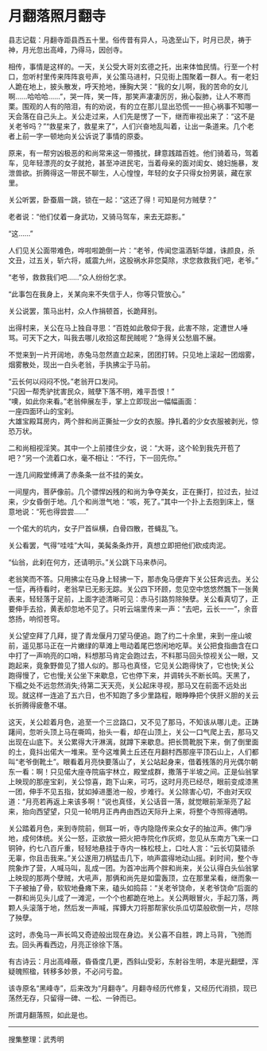 # 月翻落照月翻寺

县志记载：月翻寺距县西五十里。俗传昔有异人，马逸至山下，时月已昃，祷于神，月光忽出高峰，乃得马，因创寺。

相传，事情是这样的。一天，关公受大哥刘玄德之托，出来体恤民情。行至一个村口，忽听村里传来阵阵哀号声，关公策马进村，只见街上围聚着一群人。有一老妇人跪在地上，披头散发，呼天抢地，捶胸大哭：“我的女儿啊，我的苦命的女儿啊……哈哈哈……”，哭一阵，笑一阵，那笑声凄凄厉厉，揪心裂肺，让人不寒而栗。围观的人有的陪泪，有的劝说，有的立在那儿显出恐慌一一担心祸事不知哪一天会落在自己头上。关公走过来，人们先是愣了一下，继而审视出来了：“这不是关老爷吗？”“救星来了，救星来了”，人们兴奋地乱叫着，让出一条道来。几个老者上前一字一顿地向关公诉说了事情的原委。

原来，有一帮穷凶极恶的和尚常来这一带搔扰，肆意践踏百姓。他们骑着马，驾着车，见年轻漂亮的女子就抢，甚至冲进民宅，当着母亲的面对闺女、媳妇施暴，发泄兽欲。折腾得这一带民不聊生，人心惶惶，年轻的女子只得女扮男装，藏在家里。

关公听罢，卧蚕眉一跳，锁在一起：“这还了得！可知是何方贼孽？”

老者说：“他们仗着一身武功，又骑马驾车，来去无踪影。”

“这……”

人们见关公面带难色，哗啦啦跪倒一片：“老爷，传闻您温酒斩华雄，诛颜良，杀文丑，过五关，斩六将，威震九州，这股祸水非您莫除，求您救救我们吧，老爷。”

“老爷，救救我们吧……”众人纷纷乞求。

“此事包在我身上，关某向来不失信于人，你等只管放心。”

关公说罢，策马出村，众人作捐顿首，长跪拜别。

出得村来，关公在马上独自寻思：“百姓如此敬仰于我，此害不除，定遭世人唾骂。可天下之大，叫我去哪儿收拾这帮民贼呢？”急得关公愁眉不展。

不觉来到一片开阔地，赤兔马忽然直立起来，团团打转。只见地上滚起一团烟雾，烟雾散处，现出一白头老翁，手执拂尘于马前。

“云长何以闷闷不悦。”老翁开口发问。  
“只因一帮秃驴扰害民众，贼孽下落不明，难平吾恨！”  
“噢，如此你来看。”老翁伸展左手，掌上立即现出一幅幅画面：  
一座四面环山的宝刹。  
大雄宝殿耳房内，两个胖和尚正撕扯一少女的衣服。挣扎着的少女衣服被剥光，惊恐万状。

二和尚相视淫笑。其中一个上前搂住少女，说：“大哥，这个轮到我先开苞了吧？”另一个流着口水，毫不相让：“不行，下一回先你。”

一连几间殿堂缚满了赤条条一丝不挂的美女。

一间屋内，菩萨像前。几个骠悍凶残的和尚为争夺美女，正在撕打，拉过去，扯过来，少女昏倒于地。几个和尚泄气地：“咳，死了。”其中一个扑上去抱到床上，惬意地说：“死也得尝尝……”

一个偌大的坑内，女子尸首纵横，白骨四散，苍蝇乱飞。

关公看罢，气得“哇哇”大叫，美髯条条炸开，真想立即把他们砍成肉泥。

“仙翁，此刹在何方，还请明示。”关公跳下马来恭问。

老翁笑而不答。只用拂尘在马身上轻拂一下，那赤兔马便弃下关公狂奔远去。关公一怔，再待看时，老翁早已无影无踪。关公四下环顾，忽见空中悠悠然飄下一张黄表来，轻轻落于足前，上面字迹清晰可见：赤马引路剪除殃孽。关公看真切了，正要伸手去拾，黄表却忽地不见了。只听云端里传来一声：“去吧，云长一一”，余音悠扬，响彻苍穹。

关公望空拜了几拜，提了青龙偃月刀望马便追。跑了约二十余里，来到一座山坡前，遥见那马正在一片嫩绿的草滩上甩动着尾巴悠闲地吃草。关公把食指曲含在口中打了一声响亮的口哨，料想那马肯定会跑过去，不料那马回头惊视关公一眼，又跑起来，竟象野兽见了猎人似的。那马也真怪，它见关公跑得快了，它也快;关公跑得慢了，它也慢;关公坐下来歇息，它也停下来，并调转头不断长鸣。天黑了，下榻之处不远忽然消失;待第二天天亮，关公起床寻视，那马又在前面不远处出现。就这样一连追了五六日，也不知跑了多少里路程，眼睁睁把个侠肝义胆的关云长折腾得疲惫不堪。

这天，关公趁着月色，追至一个三岔路口，又不见了那马，不知该从哪儿走。正踌躇间，忽听头顶上马在嘶鸣，抬头一看，却在山顶上，关公一口气爬上去，那马又出现在山底下。关公累得大汗淋漓，就蹲下来歇息。把长筒靴脱下来，倒了倒里面的土，竟抖出偌大一堆来。至今这堆黄土丘还在月翻村西那座平顶石山上，人们都叫“老爷倒靴土”。眼看着月亮快要落山了，关公站起身来，借着残落的月光偶尔朝东一看：啊！只见偌大座寺院庙宇林立，殿堂成群，撒落于半坡之间。正是仙翁掌上映现的那座宝刹，关公惊喜，跑下山来，可巧，这时月亮已经尽，眼前变成漆黑一团，伸手不见五指，犹如掉进墨池一般，步难行。关公除害心切，不由对天叹道：“月亮若再返上来该多啊！”说也真怪，关公话音一落，就觉眼前渐渐亮了起来，抬向西望望，只见一轮明月正冉冉由西边天际升上来，将整个寺照得通明。

关公踏着月色，来到寺院前，侧耳一听，寺内隐隐传来众女子的抽泣声。佛门凈地，成何体统。关公一怒，正欲放一把火把寺院化作灰烬，忽见从东南方飞来一口铜钟，约七八百斤重，轻轻地悬挂于寺内一株松枝上，口吐人言：“云长切莫错杀无辜，你且击我来。”关公遂用刀柄猛击几下，响声震得地动山摇。刹时间，整个寺院象炸了营，人喊马叫，乱成一团。为首冲出两个胖和尚来，关公认得白头仙翁掌上映现的那两个孽贼，大吼声，那俩和尚先是如雷轰顶，立在那里呆看，继而象一下子被抽了骨，软软地叠瘫下来，磕头如捣蒜：“关老爷饶命，关老爷饶命”后面的一群和尚见头儿成了一滩泥，一个个也都跪在地上。关公两眼冒火，手起刀落，两颗人头滚落于地，然后发一声喊，挥鐔大刀将那帮家伙杀瓜切菜般砍倒一片，尽除了殃孽。

这时，赤兔马一声长鸣又奇迹般出现在身边。关公喜不自胜，跨上马背，飞弛而去。回头再看西边，月亮正徐徐下落。

有古诗云：月出高峰蔽，昏昏度几更，西斜山受彩，东射谷生明，本是光翻壁，浑疑魄照楹，转移多妙景，不必问亏盈。

该寺原名“黑峰寺”，后来改为“月翻寺”。月翻寺经历代修复，又经历代消损，现已荡然无存，只留得一碑、一松、一钟而已。

所谓月翻落照，如此是也。

---

搜集整理：武秀明